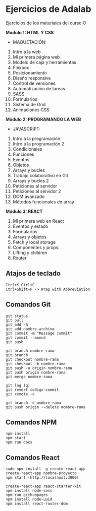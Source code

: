# Ejercicios de Adalab

Ejercicios de los materiales del curso O

**Módulo 1: HTML Y CSS**

- MAQUETACIÓN:

1. Intro a la web
2. Mi primera página web
3. Modelo de caja y herramientas
4. Flexbox
5. Posicionamiento
6. Diseño responsive
7. Control de versiones
8. Automatización de tareas
9. SASS
10. Formularios
11. Sistema de Grid
12. Animaciones CSS

**Módulo 2: PROGRAMANDO LA WEB**

- JAVASCRIPT:

1. Intro a la programación
2. Intro a la programación 2
3. Condicionales
4. Funciones
5. Eventos
6. Objetos
7. Arrays y bucles
8. Trabajo colaborativo en Git
9. Arrays y bucles 2
10. Peticiones al servidor
11. Peticiones al servidor 2
12. DOM avanzado
13. Métodos funcionales de array

**Módulo 3: REACT**

1. Mi primera web en React
2. Eventos y estado
3. Formularios
4. Arrays y objetos
5. Fetch y local storage
6. Componentes y props
7. Lifting y children
8. Router

## Atajos de teclado

```
Ctrl+K Ctrl+C
Ctrl+Shift+P -> Wrap with Abbreviation
```

## Comandos Git

```
git status
git pull
git add -A
git add nombre-archivo
git commit -m "Message commit"
git commit --amend
git push
```

```
git branch nombre-rama
git branch
git checkout nombre-rama
git checkout -b nombre-rama
git push -u origin nombre-rama
git push origin nombre-rama
git merge nombre-rama
```

```
git log (q)
git revert codigo-commit
git remote -v
```

```
git branch -d nombre-rama
git push origin --delete nombre-rama
```

## Comandos NPM

```
npm install
npm start
npm run docs
```

## Comandos React

```
sudo npm install -g create-react-app
create-react-app nombre-proyecto
npm start (http://localhost:3000)
```

```
create-react-app react-starter-kit
npm install node-sass
npm run githubpages
npm install node-uuid
npm install react-router-dom
```
